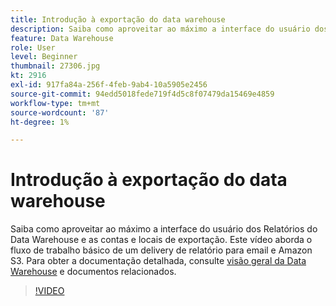 ```yaml
---
title: Introdução à exportação do data warehouse
description: Saiba como aproveitar ao máximo a interface do usuário dos Relatórios do Data Warehouse e as contas e locais de exportação. Este vídeo aborda o fluxo de trabalho básico de um delivery de relatório para email e Amazon S3.
feature: Data Warehouse
role: User
level: Beginner
thumbnail: 27306.jpg
kt: 2916
exl-id: 917fa84a-256f-4feb-9ab4-10a5905e2456
source-git-commit: 94edd5018fede719f4d5c8f07479da15469e4859
workflow-type: tm+mt
source-wordcount: '87'
ht-degree: 1%

---
```


# Introdução à exportação do data warehouse

Saiba como aproveitar ao máximo a interface do usuário dos Relatórios do Data Warehouse e as contas e locais de exportação. Este vídeo aborda o fluxo de trabalho básico de um delivery de relatório para email e Amazon S3. Para obter a documentação detalhada, consulte [visão geral da Data Warehouse](https://experienceleague.adobe.com/docs/analytics/export/data-warehouse/data-warehouse.html?lang=pt-BR) e documentos relacionados.

>[!VIDEO](https://video.tv.adobe.com/v/3428488/?quality=12&learn=on&captions=por_br)
